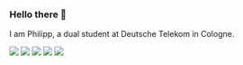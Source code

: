 ### Hello there 👋

I am Philipp, a dual student at Deutsche Telekom in Cologne.

[<img src="https://img.shields.io/badge/github-%2312100E.svg?&style=for-the-badge&logo=github&logoColor=white&color=black" />](https://github.com/philipppollmann)
[<img src="https://img.shields.io/badge/gitlab-%2312100E.svg?&style=for-the-badge&logo=gitlab&logoColor=white&color=9b51e0" />](https://gitlab.com/PhilippPollmann)
[<img src="https://img.shields.io/badge/bitbucket-%230047B3.svg?style=for-the-badge&logo=bitbucket&logoColor=white" />]()
[<img src="https://img.shields.io/badge/instagram-%2312100E.svg?&style=for-the-badge&logo=instagram&color=405DE6" />]() 
[<img src="https://img.shields.io/badge/linkedin-%230077B5.svg?&style=for-the-badge&logo=linkedin&logoColor=white" />](https://www.linkedin.com/in/philipp-pollmann-5a3754206/)
